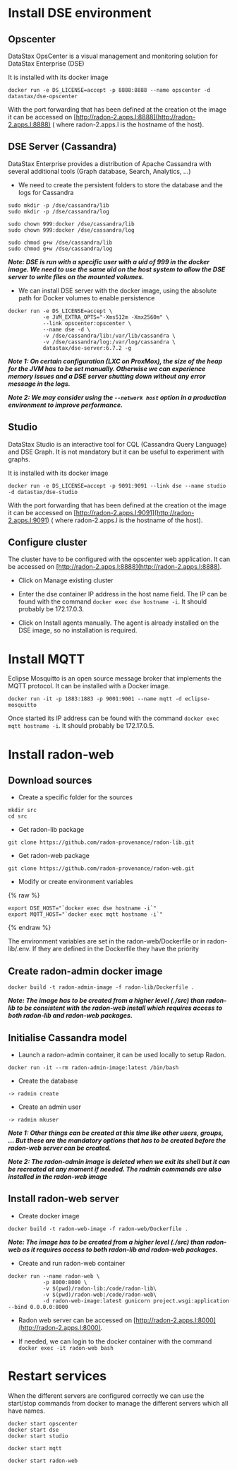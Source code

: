 

# Install DSE environment


## Opscenter

DataStax OpsCenter is a visual management and monitoring solution for DataStax 
Enterprise (DSE)

It is installed with its docker image

```
docker run -e DS_LICENSE=accept -p 8888:8888 --name opscenter -d datastax/dse-opscenter
```

With the port forwarding that has been defined at the creation ot the image it
can be accessed on [http://radon-2.apps.l:8888](http://radon-2.apps.l:8888) (
where radon-2.apps.l is the hostname of the host).


## DSE Server (Cassandra)


DataStax Enterprise provides a distribution of Apache Cassandra with several
additional tools (Graph database, Search, Analytics, ...)

- We need to create the persistent folders to store the database and the logs 
for Cassandra

```
sudo mkdir -p /dse/cassandra/lib
sudo mkdir -p /dse/cassandra/log

sudo chown 999:docker /dse/cassandra/lib
sudo chown 999:docker /dse/cassandra/log

sudo chmod g+w /dse/cassandra/lib
sudo chmod g+w /dse/cassandra/log
```

**_Note: DSE is run with a specific user with a uid of 999 in the docker image. We 
need to use the same uid on the host system to allow the DSE server to write files on
the mounted volumes._**

* We can install DSE server with the docker image, using the absolute path for 
Docker volumes to enable persistence

```
docker run -e DS_LICENSE=accept \
           -e JVM_EXTRA_OPTS="-Xms512m -Xmx2560m" \
           --link opscenter:opscenter \
           --name dse -d \
           -v /dse/cassandra/lib:/var/lib/cassandra \
           -v /dse/cassandra/log:/var/log/cassandra \
           datastax/dse-server:6.7.2 -g
```

**_Note 1: On certain configuration (LXC on ProxMox), the size of the heap for the
JVM has to be set manually. Otherwise we can experience memory issues and a 
DSE server shutting down without any error message in the logs._**

**_Note 2: We may consider using the `--network host` option in a production 
environment to improve performance._**


## Studio

DataStax Studio is an interactive tool for CQL (Cassandra Query Language) and 
DSE Graph. It is not mandatory but it can be useful to experiment with graphs.

It is installed with its docker image

```
docker run -e DS_LICENSE=accept -p 9091:9091 --link dse --name studio -d datastax/dse-studio
```


With the port forwarding that has been defined at the creation ot the image it
can be accessed on [http://radon-2.apps.l:9091](http://radon-2.apps.l:9091) (
where radon-2.apps.l is the hostname of the host).

## Configure cluster

The cluster have to be configured with the opscenter web application. It can be 
accessed on [http://radon-2.apps.l:8888](http://radon-2.apps.l:8888).

- Click on Manage existing cluster

- Enter the dse container IP address in the host name field. The IP can be found
with the command `docker exec dse hostname -i`. It should probably be 172.17.0.3.

- Click on Install agents manually. The agent is already installed on the DSE 
image, so no installation is required.


# Install MQTT

Eclipse Mosquitto is an open source message broker that implements the MQTT 
protocol. It can be installed with a Docker image.

```
docker run -it -p 1883:1883 -p 9001:9001 --name mqtt -d eclipse-mosquitto
```

Once started its IP address can be found with the command `docker exec mqtt hostname -i`.
It should probably be 172.17.0.5.


# Install radon-web

## Download sources

- Create a specific folder for the sources

```
mkdir src
cd src
```

- Get radon-lib package

```
git clone https://github.com/radon-provenance/radon-lib.git
```

- Get radon-web package

```
git clone https://github.com/radon-provenance/radon-web.git
```

- Modify or create environment variables

{% raw %}
```
export DSE_HOST="`docker exec dse hostname -i`"
export MQTT_HOST="`docker exec mqtt hostname -i`"
```
{% endraw %}

The environment variables are set in the radon-web/Dockerfile or in radon-lib/.env. 
If they are defined in the Dockerfile they have the priority


## Create radon-admin docker image

```
docker build -t radon-admin-image -f radon-lib/Dockerfile .
```

**_Note: The image has to be created from a higher level (./src) than radon-lib to be 
consistent with the radon-web install which requires access to both radon-lib 
and radon-web packages._**


## Initialise Cassandra model

- Launch a radon-admin container, it can be used locally to setup Radon.

```
docker run -it --rm radon-admin-image:latest /bin/bash
```

- Create the database

```
-> radmin create
```

- Create an admin user

```
-> radmin mkuser
```

**_Note 1: Other things can be created at this time like other users, groups, 
... But these are the mandatory options that has to be created before the 
radon-web server can be created._**

**_Note 2: The radon-admin image is deleted when we exit its shell but it can be
recreated at any moment if needed. The radmin commands are also installed in the
radon-web image_**


## Install radon-web server

- Create docker image

```
docker build -t radon-web-image -f radon-web/Dockerfile .
```

**_Note: The image has to be created from a higher level (./src) than radon-web
as it requires access to both radon-lib and radon-web packages._**


- Create and run radon-web container

```
docker run --name radon-web \
           -p 8000:8000 \
           -v $(pwd)/radon-lib:/code/radon-lib\
           -v $(pwd)/radon-web:/code/radon-web\
           -d radon-web-image:latest gunicorn project.wsgi:application --bind 0.0.0.0:8000 
```

- Radon web server can be accessed on [http://radon-2.apps.l:8000](http://radon-2.apps.l:8000).

- If needed, we can login to the docker container with the command 
`docker exec -it radon-web bash`


# Restart services

When the different servers are configured correctly we can use the start/stop
commands from docker to manage the different servers which all have names.

```
docker start opscenter
docker start dse
docker start studio

docker start mqtt

docker start radon-web
```



